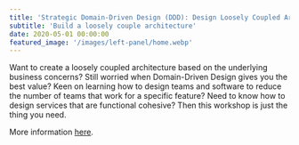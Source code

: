 ```yaml
---
title: 'Strategic Domain-Driven Design (DDD): Design Loosely Coupled Architecture'
subtitle: 'Build a loosely couple architecture'
date: 2020-05-01 00:00:00
featured_image: '/images/left-panel/home.webp'
---
```


Want to create a loosely coupled architecture based on the underlying business concerns? Still worried when Domain-Driven Design gives you the best value? Keen on learning how to design teams and software to reduce the number of teams that work for a specific feature? Need to know how to design services that are functional cohesive? Then this workshop is just the thing you need.

More information [here](https://xebia.com/academy/en/training/strategic-domain-driven-design-ddd).